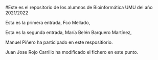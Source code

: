 #Este es el repositorio de los alumnos de Bioinformática UMU del año 2021/2022

Esta es la primera entrada, Fco Mellado,

Esta es la segunda entrada, María Belén Barquero Martínez,

Manuel Piñero ha participado en este respositiorio.

Juan Jose Rojo Carrillo ha modificado el fichero en este punto.

